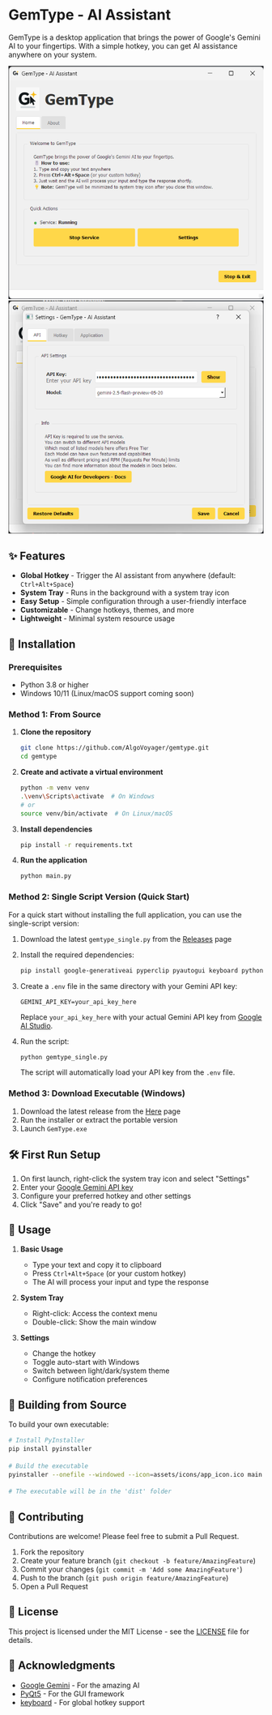 # GemType - AI Assistant

GemType is a desktop application that brings the power of Google's Gemini AI to your fingertips. With a simple hotkey, you can get AI assistance anywhere on your system.

![GemType Screenshot](assets/screenshots/main_window.png)
![settings Screenshot](assets/screenshots/settings_window.png)

## ✨ Features

- **Global Hotkey** - Trigger the AI assistant from anywhere (default: `Ctrl+Alt+Space`)
- **System Tray** - Runs in the background with a system tray icon
- **Easy Setup** - Simple configuration through a user-friendly interface
- **Customizable** - Change hotkeys, themes, and more
- **Lightweight** - Minimal system resource usage

## 🚀 Installation

### Prerequisites
- Python 3.8 or higher
- Windows 10/11 (Linux/macOS support coming soon)

### Method 1: From Source

1. **Clone the repository**
   ```bash
   git clone https://github.com/AlgoVoyager/gemtype.git
   cd gemtype
   ```

2. **Create and activate a virtual environment**
   ```bash
   python -m venv venv
   .\venv\Scripts\activate  # On Windows
   # or
   source venv/bin/activate  # On Linux/macOS
   ```

3. **Install dependencies**
   ```bash
   pip install -r requirements.txt
   ```

4. **Run the application**
   ```bash
   python main.py
   ```

### Method 2: Single Script Version (Quick Start)

For a quick start without installing the full application, you can use the single-script version:

1. Download the latest `gemtype_single.py` from the [Releases](https://github.com/AlgoVoyager/gemtype/releases) page
2. Install the required dependencies:
   ```bash
   pip install google-generativeai pyperclip pyautogui keyboard python-dotenv
   ```
3. Create a `.env` file in the same directory with your Gemini API key:
   ```env
   GEMINI_API_KEY=your_api_key_here
   ```
   Replace `your_api_key_here` with your actual Gemini API key from [Google AI Studio](https://aistudio.google.com/app/apikey).

4. Run the script:
   ```bash
   python gemtype_single.py
   ```

   The script will automatically load your API key from the `.env` file.

### Method 3: Download Executable (Windows)

1. Download the latest release from the [Here](https://algovoyagers.vercel.app/tools/1-gemtype) page
2. Run the installer or extract the portable version
3. Launch `GemType.exe`

## 🛠️ First Run Setup

1. On first launch, right-click the system tray icon and select "Settings"
2. Enter your [Google Gemini API key](https://aistudio.google.com/app/apikey)
3. Configure your preferred hotkey and other settings
4. Click "Save" and you're ready to go!

## 🎯 Usage

1. **Basic Usage**
   - Type your text and copy it to clipboard
   - Press `Ctrl+Alt+Space` (or your custom hotkey)
   - The AI will process your input and type the response

2. **System Tray**
   - Right-click: Access the context menu
   - Double-click: Show the main window

3. **Settings**
   - Change the hotkey
   - Toggle auto-start with Windows
   - Switch between light/dark/system theme
   - Configure notification preferences

## 🔧 Building from Source

To build your own executable:

```bash
# Install PyInstaller
pip install pyinstaller

# Build the executable
pyinstaller --onefile --windowed --icon=assets/icons/app_icon.ico main.py

# The executable will be in the 'dist' folder
```

## 🤝 Contributing

Contributions are welcome! Please feel free to submit a Pull Request.

1. Fork the repository
2. Create your feature branch (`git checkout -b feature/AmazingFeature`)
3. Commit your changes (`git commit -m 'Add some AmazingFeature'`)
4. Push to the branch (`git push origin feature/AmazingFeature`)
5. Open a Pull Request

## 📄 License

This project is licensed under the MIT License - see the [LICENSE](LICENSE) file for details.

## 🙏 Acknowledgments

- [Google Gemini](https://ai.google.dev/) - For the amazing AI
- [PyQt5](https://www.riverbankcomputing.com/software/pyqt/) - For the GUI framework
- [keyboard](https://github.com/boppreh/keyboard) - For global hotkey support
